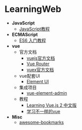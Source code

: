 # LearningWeb

- **JavaScript**
  - [JavaScript教程](https://www.liaoxuefeng.com/wiki/1022910821149312)
- **ECMAScript**
  - [ES6 入门教程](https://es6.ruanyifeng.com/)
- **vue**
  - 官方文档
    - [vuejs官方文档](https://cn.vuejs.org/v2/guide/)
    - [Vue Router](https://router.vuejs.org/zh/)
    - [vuex官方文档](https://vuex.vuejs.org/zh/)
  - vue配套UI
    - [Element UI](https://element.eleme.cn/#/zh-CN)
  - 集成项目
    - [vue-element-admin](https://panjiachen.github.io/vue-element-admin-site/zh/)
  - 教程
    - [Learning Vue.js 2 中文版](https://www.bookstack.cn/read/Learning-Vuejs-2-zh_CN/README.md)
    - [学习不一样的vue](http://yangyi1024.com/2017/05/27/%E5%92%8C%E6%88%91%E4%B8%80%E8%B5%B7%E5%AD%A6vue%E5%90%A7/)
- **Misc**
  - [awesome-bookmarks](https://panjiachen.github.io/awesome-bookmarks/repository/)

